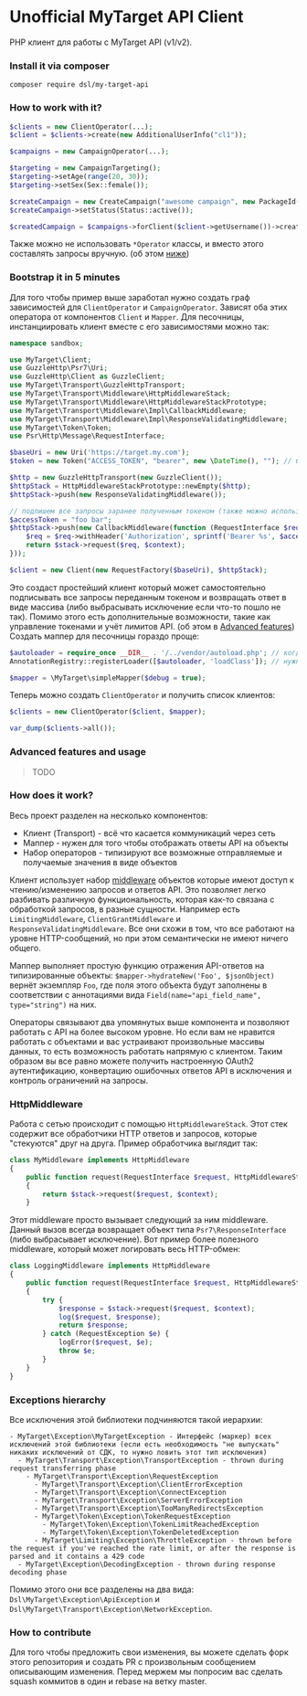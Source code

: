 
Unofficial MyTarget API Client
==============================

PHP клиент для работы с MyTarget API (v1/v2).

### Install it via composer
```
composer require dsl/my-target-api
```

### How to work with it?
```php
$clients = new ClientOperator(...);
$client = $clients->create(new AdditionalUserInfo("cl1"));

$campaigns = new CampaignOperator(...);

$targeting = new CampaignTargeting();
$targeting->setAge(range(20, 30));
$targeting->setSex(Sex::female());

$createCampaign = new CreateCampaign("awesome campaign", new PackageId(83), $targeting);
$createCampaign->setStatus(Status::active());

$createdCampaign = $campaigns->forClient($client->getUsername())->create($createCampaign);
```

Также можно не использовать `*Operator` классы, и вместо этого составлять запросы вручную. (об этом [ниже](#advanced-features-and-usage))

### Bootstrap it in 5 minutes
Для того чтобы пример выше заработал нужно создать граф зависимостей для `ClientOperator` и `CampaignOperator`.
Зависят оба этих оператора от компонентов `Client` и `Mapper`.
Для песочницы, инстанциировать клиент вместе с его зависимостями можно так:
```php
namespace sandbox;

use MyTarget\Client;
use GuzzleHttp\Psr7\Uri;
use GuzzleHttp\Client as GuzzleClient;
use MyTarget\Transport\GuzzleHttpTransport;
use MyTarget\Transport\Middleware\HttpMiddlewareStack;
use MyTarget\Transport\Middleware\HttpMiddlewareStackPrototype;
use MyTarget\Transport\Middleware\Impl\CallbackMiddleware;
use MyTarget\Transport\Middleware\Impl\ResponseValidatingMiddleware;
use MyTarget\Token\Token;
use Psr\Http\Message\RequestInterface;

$baseUri = new Uri('https://target.my.com');
$token = new Token("ACCESS_TOKEN", "bearer", new \DateTime(), ""); // библиотека также в состоянии управлять набором токенов в любом типе хранилища (а также получать новые и рефрешить)

$http = new GuzzleHttpTransport(new GuzzleClient());
$httpStack = HttpMiddlewareStackPrototype::newEmpty($http);
$httpStack->push(new ResponseValidatingMiddleware());

// подпишем все запросы заранее полученным токеном (также можно использовать более сложный TokenGrantMiddleware, который способен хранить токен в любых хранилищах, обновлять и получать его)
$accessToken = "foo bar";
$httpStack->push(new CallbackMiddleware(function (RequestInterface $req, HttpMiddlewareStack $stack, $context = null) use ($accessToken) {
    $req = $req->withHeader('Authorization', sprintf('Bearer %s', $accessToken));
    return $stack->request($req, $context);
}));

$client = new Client(new RequestFactory($baseUri), $httpStack);
```
Это создаст простейший клиент который может самостоятельно подписывать все запросы переданным токеном и возвращать ответ в виде массива (либо выбрасывать исключение если что-то пошло не так).
Помимо этого есть дополнительные возможности, такие как управление токенами и учёт лимитов API. (об этом в [Advanced features](#advanced-features-and-usage))
Создать маппер для песочницы гораздо проще:
```php
$autoloader = require_once __DIR__ . '/../vendor/autoload.php'; // когда подключается автолоадер нужно присвоить его переменной (этот код будет в самом начале)
AnnotationRegistry::registerLoader([$autoloader, 'loadClass']); // нужно для правильной работы doctrine/annotations

$mapper = \MyTarget\simpleMapper($debug = true);
```
Теперь можно создать `ClientOperator` и получить список клиентов:
```php
$clients = new ClientOperator($client, $mapper);

var_dump($clients->all());
```

### Advanced features and usage

> TODO

### How does it work?
Весь проект разделен на несколько компонентов:
* Клиент (Transport) - всё что касается коммуникаций через сеть
* Маппер - нужен для того чтобы отображать ответы API на объекты
* Набор операторов - типизируют все возможные отправляемые и получаемые значения в виде объектов

Клиент использует набор [middleware](#httpmiddleware) объектов которые имеют доступ к чтению/изменению запросов и ответов API.
Это позволяет легко разбивать различную функциональность, которая как-то связана с обработкой запросов, в разные сущности.
Например есть `LimitingMiddleware`, `ClientGrantMiddleware` и `ResponseValidatingMiddleware`.
Все они схожи в том, что все работают на уровне HTTP-сообщений, но при этом семантически не имеют ничего общего.

Маппер выполняет простую функцию отражения API-ответов на типизированные объекты: `$mapper->hydrateNew('Foo', $jsonObject)` вернёт экземпляр `Foo`, где поля этого объекта будут заполнены в соответствии с аннотациями вида `Field(name="api_field_name", type="string")` на них.

Операторы связывают два упомянутых выше компонента и позволяют работать с API на более высоком уровне. Но если вам не нравится работать с объектами и вас устраивают произвольные массивы данных, то есть возможность работать напрямую с клиентом. Таким образом вы все равно можете получить настроенную OAuth2 аутентификацию, конвертацию ошибочных ответов API в исключения и контроль ограничений на запросы.


### HttpMiddleware

Работа с сетью происходит с помощью `HttpMiddlewareStack`. Этот стек содержит все обработчики HTTP ответов и запросов, которые "стекуются" друг на друга. Пример обработчика выглядит так:
```php
class MyMiddleware implements HttpMiddleware
{
    public function request(RequestInterface $request, HttpMiddlewareStack $stack, array $context = null)
    {
        return $stack->request($request, $context);
    }
```

Этот middleware просто вызывает следующий за ним middleware. Данный вызов всегда возвращает объект типа `Psr7\ResponseInterface` (либо выбрасывает исключение). Вот пример более полезного middleware, который может логировать весь HTTP-обмен:
```php
class LoggingMiddleware implements HttpMiddleware
{
    public function request(RequestInterface $request, HttpMiddlewareStack $stack, array $context = null)
    {
        try {
            $response = $stack->request($request, $context);
            log($request, $response);
            return $response;
        } catch (RequestException $e) {
            logError($request, $e);
            throw $e;
        }
    }
}
```

### Exceptions hierarchy

Все исключения этой библиотеки подчиняются такой иерархии:

```
- MyTarget\Exception\MyTargetException - Интерфейс (маркер) всех исключений этой библиотеки (если есть необходимость "не выпускать" никаких исключений от СДК, то нужно ловить этот тип исключения)
  - MyTarget\Transport\Exception\TransportException - thrown during request transferring phase
    - MyTarget\Transport\Exception\RequestException
      - MyTarget\Transport\Exception\ClientErrorException
      - MyTarget\Transport\Exception\ConnectException
      - MyTarget\Transport\Exception\ServerErrorException
      - MyTarget\Transport\Exception\TooManyRedirectsException
      - MyTarget\Token\Exception\TokenRequestException
        - MyTarget\Token\Exception\TokenLimitReachedException
        - MyTarget\Token\Exception\TokenDeletedException
      - MyTarget\Limiting\Exception\ThrottleException - thrown before the request if you've reached the rate limit, or after the response is parsed and it contains a 429 code
  - MyTarget\Exception\DecodingException - thrown during response decoding phase
```

Помимо этого они все разделены на два вида: `Dsl\MyTarget\Exception\ApiException` и `Dsl\MyTarget\Transport\Exception\NetworkException`.

### How to contribute

Для того чтобы предложить свои изменения, вы можете сделать форк этого репозитория и создать PR с произвольным сообщением описывающим изменения.
Перед мержем мы попросим вас сделать squash коммитов в один и rebase на ветку master.
